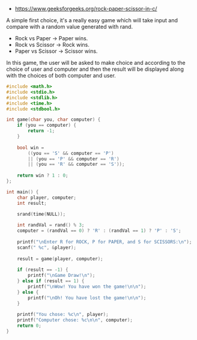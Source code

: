- <https://www.geeksforgeeks.org/rock-paper-scissor-in-c/>

A simple first choice, it's a really easy game which will take input and compare with a random value generated with rand.

- Rock vs Paper -> Paper wins.
- Rock vs Scissor -> Rock wins.
- Paper vs Scissor -> Scissor wins.

In this game, the user will be asked to make choice and according to the choice of user and computer and then the result will be displayed along with the choices of both computer and user.

```c
#include <math.h>
#include <stdio.h>
#include <stdlib.h>
#include <time.h>
#include <stdbool.h>

int game(char you, char computer) {
    if (you == computer) {
        return -1;
    }
		
    bool win = 
	    ((you == 'S' && computer == 'P') 
	    || (you == 'P' && computer == 'R') 
	    || (you == 'R' && computer == 'S'));
		
    return win ? 1 : 0;
};

int main() {
	char player, computer;
    int result;

    srand(time(NULL));
    
    int randVal = rand() % 3;
    computer = (randVal == 0) ? 'R' : (randVal == 1) ? 'P' : 'S';
    
    printf("\nEnter R for ROCK, P for PAPER, and S for SCISSORS:\n");
    scanf(" %c", &player);
    
    result = game(player, computer);
    
    if (result == -1) {
        printf("\nGame Draw!\n");
    } else if (result == 1) {
        printf("\nWow! You have won the game!\n\n");
    } else {
        printf("\nOh! You have lost the game!\n\n");
    }
    
    printf("You chose: %c\n", player);
    printf("Computer chose: %c\n\n", computer);
    return 0;
}
```